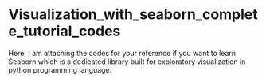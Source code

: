 # Visualization_with_seaborn_complete_tutorial_codes
Here, I am attaching the codes for your reference if you want to learn Seaborn which is a dedicated library built for exploratory visualization in python programming language.
